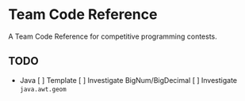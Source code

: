 # Team Code Reference

A Team Code Reference for competitive programming contests.

## TODO

 - Java
   [ ] Template
   [ ] Investigate BigNum/BigDecimal
   [ ] Investigate `java.awt.geom`
